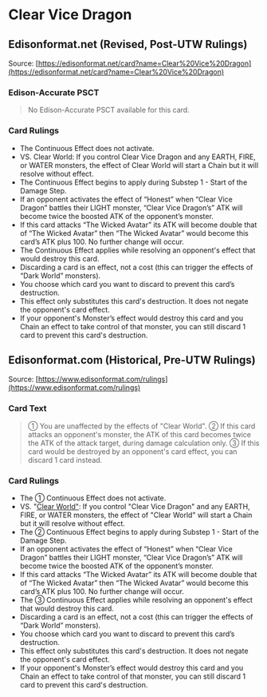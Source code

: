 # Clear Vice Dragon

## Edisonformat.net (Revised, Post-UTW Rulings)

Source: [https://edisonformat.net/card?name=Clear%20Vice%20Dragon](https://edisonformat.net/card?name=Clear%20Vice%20Dragon)

### Edison-Accurate PSCT

> No Edison-Accurate PSCT available for this card.

### Card Rulings

*   The Continuous Effect does not activate.
*   VS. Clear World: If you control Clear Vice Dragon and any EARTH, FIRE, or WATER monsters, the effect of Clear World will start a Chain but it will resolve without effect.
*   The Continuous Effect begins to apply during Substep 1 - Start of the Damage Step.
*   If an opponent activates the effect of “Honest” when “Clear Vice Dragon” battles their LIGHT monster, “Clear Vice Dragon’s” ATK will become twice the boosted ATK of the opponent’s monster.
*   If this card attacks “The Wicked Avatar” its ATK will become double that of “The Wicked Avatar” then “The Wicked Avatar” would become this card’s ATK plus 100. No further change will occur.
*   The Continuous Effect applies while resolving an opponent's effect that would destroy this card.
*   Discarding a card is an effect, not a cost (this can trigger the effects of “Dark World” monsters).
*   You choose which card you want to discard to prevent this card’s destruction.
*   This effect only substitutes this card's destruction. It does not negate the opponent's card effect.
*   If your opponent's Monster’s effect would destroy this card and you Chain an effect to take control of that monster, you can still discard 1 card to prevent this card's destruction.


## Edisonformat.com (Historical, Pre-UTW Rulings)

Source: [https://www.edisonformat.com/rulings](https://www.edisonformat.com/rulings)

### Card Text

> ① You are unaffected by the effects of "Clear World". ② If this card attacks an opponent's monster, the ATK of this card becomes twice the ATK of the attack target, during damage calculation only. ③ If this card would be destroyed by an opponent's card effect, you can discard 1 card instead.

### Card Rulings

*   The ① Continuous Effect does not activate.
*   VS. "[Clear World"](https://yugipedia.com/wiki/Card_Rulings:Clear_World): If you control "Clear Vice Dragon" and any EARTH, FIRE, or WATER monsters, the effect of "Clear World" will start a Chain but it will resolve without effect.
*   The ② Continuous Effect begins to apply during Substep 1 - Start of the Damage Step.
*   If an opponent activates the effect of “Honest” when “Clear Vice Dragon” battles their LIGHT monster, “Clear Vice Dragon’s” ATK will become twice the boosted ATK of the opponent’s monster.
*   If this card attacks “The Wicked Avatar” its ATK will become double that of “The Wicked Avatar” then “The Wicked Avatar” would become this card’s ATK plus 100. No further change will occur.
*   The ③ Continuous Effect applies while resolving an opponent's effect that would destroy this card.
*   Discarding a card is an effect, not a cost (this can trigger the effects of “Dark World” monsters).
*   You choose which card you want to discard to prevent this card’s destruction.
*   This effect only substitutes this card's destruction. It does not negate the opponent's card effect.
*   If your opponent's Monster’s effect would destroy this card and you Chain an effect to take control of that monster, you can still discard 1 card to prevent this card's destruction.


